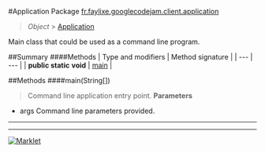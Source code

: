 #Application
Package [fr.faylixe.googlecodejam.client.application](README.md)<br>

> *Object* > [Application](Application.md)

<p>Main class that could be used as a command line program.</p>

##Summary
####Methods
| Type and modifiers | Method signature |
| --- | --- |
| **public static** **void** | [main](#mainjava.lang.string[]) |

##Methods
####main(String[])
> Command line application entry point.
**Parameters**
* args Command line parameters provided.

---

---

[![Marklet](https://img.shields.io/badge/Generated%20by-Marklet-green.svg)](https://github.com/Faylixe/marklet)